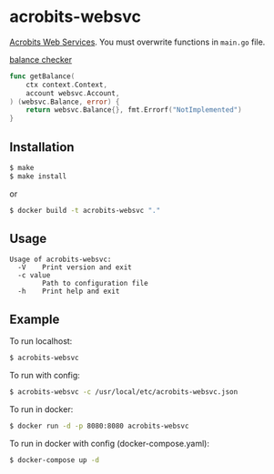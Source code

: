 # acrobits-websvc

[Acrobits Web Services](https://doc.acrobits.net/api/client/index.html). 
You must overwrite functions in `main.go` file.

[balance checker](https://doc.acrobits.net/api/client/balance_checker.html)
```go
func getBalance(
	ctx context.Context,
	account websvc.Account,
) (websvc.Balance, error) {
	return websvc.Balance{}, fmt.Errorf("NotImplemented")
}
```  

## Installation
```sh
$ make
$ make install
```
or
```sh
$ docker build -t acrobits-websvc "."
```

## Usage
```text
Usage of acrobits-websvc:
  -V	Print version and exit
  -c value
    	Path to configuration file
  -h	Print help and exit
```

## Example

To run localhost:
```sh
$ acrobits-websvc
```

To run with config:
```sh
$ acrobits-websvc -c /usr/local/etc/acrobits-websvc.json
```

To run in docker:
```sh
$ docker run -d -p 8080:8080 acrobits-websvc
```

To run in docker with config (docker-compose.yaml):
```sh
$ docker-compose up -d
```
